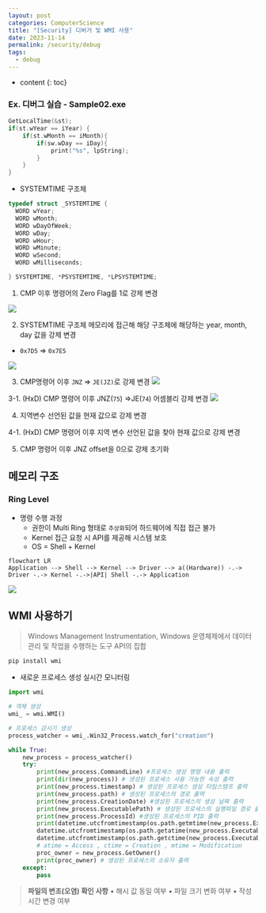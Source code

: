 ```yaml
---
layout: post
categories: ComputerScience
title: "[Security] 디버거 및 WMI 사용"
date: 2023-11-14
permalink: /security/debug
tags:
  - debug
---
```

* content
{: toc}




### Ex. 디버그 실습 - Sample02.exe

```c
GetLocalTime(&st);
if(st.wYear == iYear) {
	if(st.wMonth == iMonth){
		if(sw.wDay == iDay){
			print("%s", lpString);
		}
	}
}
```

- SYSTEMTIME 구조체 

```c
typedef struct _SYSTEMTIME {
  WORD wYear;
  WORD wMonth;
  WORD wDayOfWeek;
  WORD wDay;
  WORD wHour;
  WORD wMinute;
  WORD wSecond;
  WORD wMilliseconds;

} SYSTEMTIME, *PSYSTEMTIME, *LPSYSTEMTIME;

```

1. CMP 이후 명령어의 Zero Flag를 1로 강제 변경 

![](https://i.imgur.com/oissyjK.png)

2. SYSTEMTIME 구조체 메모리에 접근해 해당 구조체에 해당하는 year, month, day 값을 강제 변경
- `0x7D5`  ⇒ `0x7E5`
 
![](https://i.imgur.com/KSDSI02.png)

3. CMP명령어 이후 `JNZ` ⇒ `JE(JZ)`로 강제 변경
![](https://i.imgur.com/AfoWJPE.png)

3-1. (HxD) CMP 명령어 이후 JNZ(`75`) ⇒JE(`74`) 어셈블리 강제 변경
![](https://i.imgur.com/QFF5qxS.png)


4. 지역변수 선언된 값을 현재 값으로 강제 변경

4-1. (HxD) CMP 명령어 이후 지역 변수 선언된 값을 찾아 현재 값으로 강제 변경

5. CMP 명령어 이후 JNZ offset을 0으로 강제 초기화

## 메모리 구조
### Ring Level
- 명령 수행 과정 
	- 권한이 Multi Ring 형태로 `추상화`되어 하드웨어에 직접 접근 불가
	- Kernel 접근 요청 시 API를 제공해 시스템 보호 
	- OS = Shell + Kernel

```mermaid
flowchart LR
Application --> Shell --> Kernel --> Driver --> a((Hardware)) -.-> Driver -.-> Kernel -.->|API| Shell -.-> Application
```
![](https://i.imgur.com/hqT83vW.png)


## WMI 사용하기
> Windows Management Instrumentation, Windows 운영체제에서 데이터 관리 및 작업을 수행하는 도구 API의 집합

```bash
pip install wmi
```
- 새로운 프로세스 생성 실시간 모니터링

```python
import wmi 

# 객체 생성
wmi_ = wmi.WMI() 

# 프로세스 감시기 생성
process_watcher = wmi_.Win32_Process.watch_for("creation") 

while True: 
	new_process = process_watcher() 
	try:        
		print(new_process.CommandLine) #프로세스 생성 명령 내용 출력
		print(dir(new_process)) # 생성된 프로세스 사용 가능한 속성 출력 
		print(new_process.timestamp) # 생성된 프로세스 생성 타임스탬프 출력
		print(new_process.path) # 생성된 프로세스의 경로 출력
		print(new_process.CreationDate) #생성된 프로세스의 생성 날짜 출력
		print(new_process.ExecutablePath) # 생성된 프로세스의 실행파일 경로 출력
		print(new_process.ProcessId) #생성된 프로세스의 PID 출력
		print(datetime.utcfromtimestamp(os.path.getmtime(new_process.ExecutablePath)).strftime('%Y/%m/%d %H:%M:%S'), 
		datetime.utcfromtimestamp(os.path.getatime(new_process.ExecutablePath)).strftime('%Y/%m/%d %H:%M:%S'),
		datetime.utcfromtimestamp(os.path.getctime(new_process.ExecutablePath)).strftime('%Y/%m/%d %H:%M:%S'),)
		# atime = Access , ctime = Creation , mtime = Modification
		proc_owner = new_process.GetOwner() 
		print(proc_owner) # 생성된 프로세스의 소유자 출력
	except:
		pass
```

> **파일의 변조(오염) 확인 사항**
> ▪ 해시 값 동일 여부
> ▪ 파일 크기 변화 여부
> ▪ 작성 시간 변경 여부 